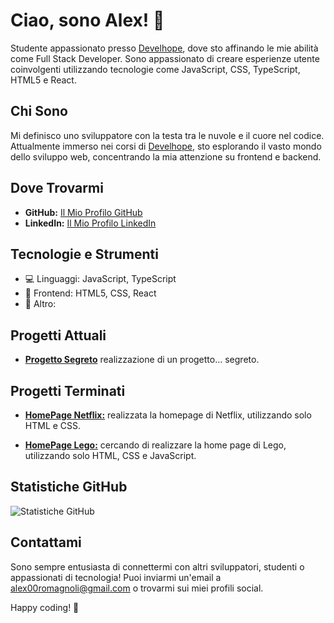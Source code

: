 
# Ciao, sono Alex! 👋

Studente appassionato presso [Develhope](develhope.co), dove sto affinando le mie abilità come Full Stack Developer. Sono appassionato di creare esperienze utente coinvolgenti utilizzando tecnologie come JavaScript, CSS, TypeScript, HTML5 e React.

## Chi Sono

Mi definisco uno sviluppatore con la testa tra le nuvole e il cuore nel codice. Attualmente immerso nei corsi di [Develhope](develhope.co), sto esplorando il vasto mondo dello sviluppo web, concentrando la mia attenzione su frontend e backend.

## Dove Trovarmi

- **GitHub:** [Il Mio Profilo GitHub](https://github.com/alecs25)
- **LinkedIn:** [Il Mio Profilo LinkedIn](https://www.linkedin.com/in/alex-romagnoli-geeky/)
<!--- - **Portfolio:** [Il Mio Portfolio](https://alex.dev) -->

## Tecnologie e Strumenti

- 💻 Linguaggi: JavaScript, TypeScript
- 🎨 Frontend: HTML5, CSS, React
- 🔧 Altro: <!-- [Includi altre competenze qui] -->

## Progetti Attuali

- [**Progetto Segreto**](https://github.com/Alecs25/NetflixProj) realizzazione di un progetto... segreto.

  
## Progetti Terminati

- [**HomePage Netflix:**](https://github.com/Alecs25/NetflixProj) realizzata la homepage di Netflix, utilizzando solo HTML e CSS.

- [**HomePage Lego:**](https://github.com/Alecs25/LegoHomePage) cercando di realizzare la home page di Lego, utilizzando solo HTML, CSS e JavaScript.

## Statistiche GitHub

![Statistiche GitHub](https://github-readme-stats.vercel.app/api?username=Alecs25)

## Contattami

Sono sempre entusiasta di connettermi con altri sviluppatori, studenti o appassionati di tecnologia! Puoi inviarmi un'email a [alex00romagnoli@gmail.com](mailto:alex00romagnoli@gmail.com) o trovarmi sui miei profili social.

Happy coding! 🚀
